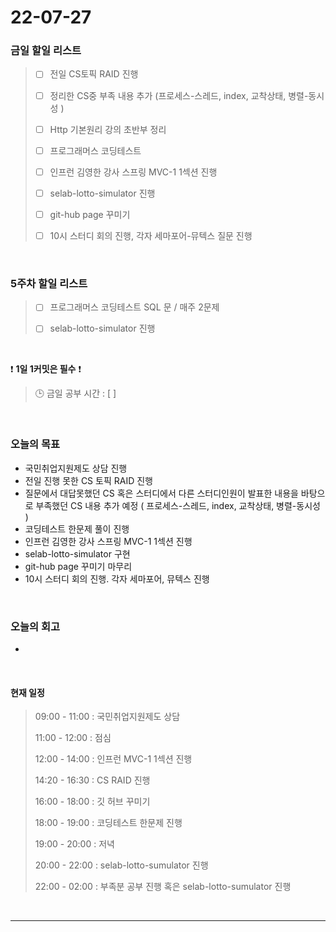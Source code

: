 # 22-07-27
 ### 금일 할일 리스트 
> - [ ]  전일 CS토픽 RAID 진행 
>
> - [ ]  정리한 CS중 부족 내용 추가 (프로세스-스레드, index, 교착상태, 병렬-동시성 )
>
>-  [ ]  Http 기본원리 강의 초반부 정리
>
> - [ ]  프로그래머스 코딩테스트
>
> - [ ]  인프런 김영한 강사 스프링 MVC-1 1섹션 진행
>
> - [ ]  selab-lotto-simulator 진행
>
> - [ ]  git-hub page 꾸미기
>
> - [ ]  10시 스터디 회의 진행, 각자 세마포어-뮤텍스 질문 진행

<br/>

### 5주차 할일 리스트  

> - [ ]  프로그래머스 코딩테스트 SQL 문 / 매주 2문제  
>
> - [ ]  selab-lotto-simulator 진행

<br/>

❗ **1일 1커밋은 필수** ❗
> 🕒 금일 공부 시간 :  [  ]    
  
<br/>

### 오늘의 목표
- 국민취업지원제도 상담 진행
- 전일 진행 못한 CS 토픽 RAID 진행
- 질문에서 대답못했던 CS 혹은 스터디에서 다른 스터디인원이 발표한 내용을 바탕으로 부족했던 CS 내용 추가 예정 ( 프로세스-스레드, index, 교착상태, 병렬-동시성 )
- 코딩테스트 한문제 풀이 진행
- 인프런 김영한 강사 스프링 MVC-1 1섹션 진행
- selab-lotto-simulator 구현
- git-hub page 꾸미기 마무리
- 10시 스터디 회의 진행. 각자 세마포어, 뮤텍스 진행

<br>

### 오늘의 회고
- 


<br>

#### 현재 일정  
> 09:00 - 11:00 : 국민취업지원제도 상담
>
> 11:00 - 12:00 : 점심
>
> 12:00 - 14:00 : 인프런 MVC-1 1섹션 진행
>
> 14:20 - 16:30 : CS RAID 진행
>
> 16:00 - 18:00 : 깃 허브 꾸미기
>
> 18:00 - 19:00 : 코딩테스트 한문제 진행
>
> 19:00 - 20:00 : 저녁
>
> 20:00 - 22:00 : selab-lotto-sumulator 진행
>
> 22:00 - 02:00 : 부족분 공부 진행 혹은 selab-lotto-sumulator 진행

<br/>

------------  